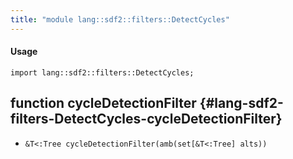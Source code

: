 ```yaml
---
title: "module lang::sdf2::filters::DetectCycles"
---
```


#### Usage

`import lang::sdf2::filters::DetectCycles;`

## function cycleDetectionFilter {#lang-sdf2-filters-DetectCycles-cycleDetectionFilter}

* ``&T<:Tree cycleDetectionFilter(amb(set[&T<:Tree] alts))``


